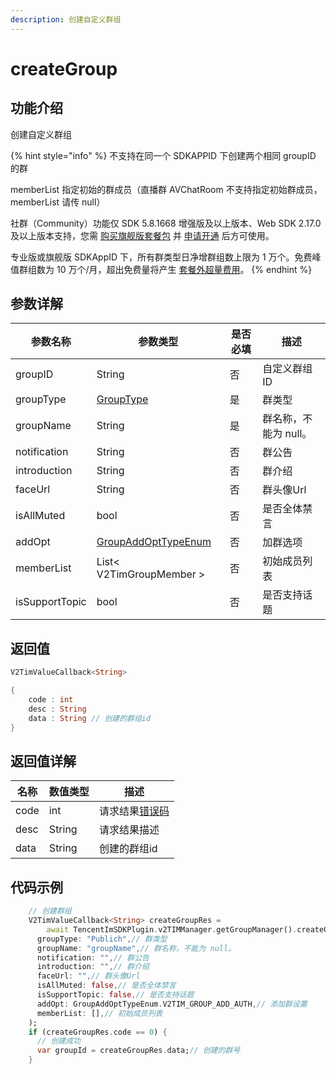 ```yaml
---
description: 创建自定义群组
---
```


# createGroup

## 功能介绍

创建自定义群组

{% hint style="info" %}
不支持在同一个 SDKAPPID 下创建两个相同 groupID 的群&#x20;

&#x20;memberList 指定初始的群成员（直播群 AVChatRoom 不支持指定初始群成员，memberList 请传 null）

社群（Community）功能仅 SDK 5.8.1668 增强版及以上版本、Web SDK 2.17.0 及以上版本支持，您需 [购买旗舰版套餐包](https://buy.cloud.tencent.com/avc?from=17182) 并 [申请开通](https://cloud.tencent.com/document/product/269/3916?from=17212) 后方可使用。

专业版或旗舰版 SDKAppID 下，所有群类型日净增群组数上限为 1 万个。免费峰值群组数为 10 万个/月，超出免费量将产生 [套餐外超量费用](https://cloud.tencent.com/document/product/269/11673#jc)。
{% endhint %}

## 参数详解

| 参数名称           | 参数类型                                    | 是否必填 | 描述            |
| -------------- | --------------------------------------- | ---- | ------------- |
| groupID        | String                                  | 否    | 自定义群组 ID      |
| groupType      | [GroupType](broken-reference)           | 是    | 群类型           |
| groupName      | String                                  | 是    | 群名称，不能为 null。 |
| notification   | String                                  | 否    | 群公告           |
| introduction   | String                                  | 否    | 群介绍           |
| faceUrl        | String                                  | 否    | 群头像Url        |
| isAllMuted     | bool                                    | 否    | 是否全体禁言        |
| addOpt         | [GroupAddOptTypeEnum](broken-reference) | 否    | 加群选项          |
| memberList     | List< V2TimGroupMember >                | 否    |  初始成员列表       |
| isSupportTopic | bool                                    | 否    | 是否支持话题        |

## 返回值

```dart
V2TimValueCallback<String>

{
    code : int
    desc : String
    data : String // 创建的群组id
}
```

## 返回值详解

| 名称   | 数值类型   | 描述                                                             |
| ---- | ------ | -------------------------------------------------------------- |
| code | int    | 请求结果[错误码](https://cloud.tencent.com/document/product/269/1671) |
| desc | String | 请求结果描述                                                         |
| data | String | 创建的群组id                                                        |

## 代码示例  &#x20;

```dart
    // 创建群组
    V2TimValueCallback<String> createGroupRes =
        await TencentImSDKPlugin.v2TIMManager.getGroupManager().createGroup(
      groupType: "Publich",// 群类型
      groupName: "groupName",// 群名称，不能为 null。
      notification: "",// 群公告
      introduction: "",// 群介绍
      faceUrl: "",// 群头像Url
      isAllMuted: false,// 是否全体禁言
      isSupportTopic: false,// 是否支持话题
      addOpt: GroupAddOptTypeEnum.V2TIM_GROUP_ADD_AUTH,// 添加群设置
      memberList: [],// 初始成员列表
    );
    if (createGroupRes.code == 0) {
      // 创建成功
      var groupId = createGroupRes.data;// 创建的群号
    }
```
